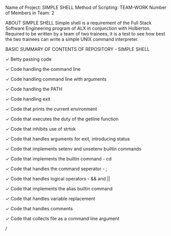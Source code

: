 Name of Project: SIMPLE SHELL
Method of Scripting: TEAM-WORK
Number of Members in Team: 2


ABOUT SIMPLE SHELL
Simple shell is a requirement of the Full Stack Software Engineering program of  ALX in conjunction with Holberton.
Required to be written by a team of two trainees, it is a test to see how best the two trainees can write a simple UNIX command interpreter.


BASIC SUMMARY OF CONTENTS OF REPOSITORY - SIMPLE SHELL

✓ Betty passing code

✓ Code handling the command line

✓ Code handling command line with arguments

✓ Code handling the PATH

✓ Code handling exit

✓ Code that prints the current environment

✓ Code that executes the duty of the getline function

✓ Code that inhibits use of strtok

✓ Code that handles arguments for exit, introducing status

✓ Code that implements setenv and unsetenv builtin commands

✓ Code that implements the builtin command - cd

✓ Code that handles the command seperator - ;

✓ Code that handles logical operators - && and ||

✓ Code that implements the alias builtin command

✓ Code that handles variable replacement

✓ Code that handles comments

✓ Code that collects file as a command line argument

/
